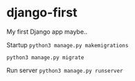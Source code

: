 # django-first
My first Django app maybe..

Startup
`python3 manage.py makemigrations`

`python3 manage.py migrate`
 

Run server
`python3 manage.py runserver`
